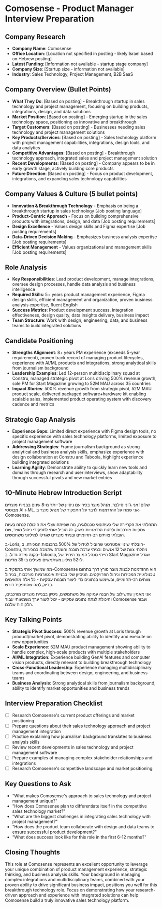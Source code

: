 # Comosense - Product Manager Interview Preparation

## Company Research
- **Company Name**: Comosense
- **Office Location**: [Location not specified in posting - likely Israel based on Hebrew posting]
- **Latest Funding**: [Information not available - startup stage company]
- **Company Size**: [Startup size - information not available]
- **Industry**: Sales Technology, Project Management, B2B SaaS

## Company Overview (Bullet Points)
- **What They Do**: [Based on posting] - Breakthrough startup in sales technology and project management, focusing on building products, integrations, design, and data solutions
- **Market Position**: [Based on posting] - Emerging startup in the sales technology space, positioning as innovative and breakthrough
- **Target Customers**: [Based on posting] - Businesses needing sales technology and project management solutions
- **Key Products/Services**: [Based on posting] - Sales technology platform with project management capabilities, integrations, design tools, and data analytics
- **Competitive Advantages**: [Based on posting] - Breakthrough technology approach, integrated sales and project management solution
- **Recent Developments**: [Based on posting] - Company appears to be in early growth stage, actively building core products
- **Future Direction**: [Based on posting] - Focus on product development, integrations, and expanding sales technology capabilities

## Company Values & Culture (5 bullet points)
- **Innovation & Breakthrough Technology** - Emphasis on being a breakthrough startup in sales technology [Job posting language]
- **Product-Centric Approach** - Focus on building comprehensive products with integrations, design, and data [Job posting requirements]
- **Design Excellence** - Values design skills and Figma expertise [Job posting requirements]
- **Data-Driven Decision Making** - Emphasizes business analysis expertise [Job posting requirements]
- **Efficient Management** - Values organizational and management skills [Job posting requirements]

## Role Analysis
- **Key Responsibilities**: Lead product development, manage integrations, oversee design processes, handle data analysis and business intelligence
- **Required Skills**: 5+ years product management experience, Figma design skills, efficient management and organization, proven business analysis expertise, fluent English
- **Success Metrics**: Product development success, integration effectiveness, design quality, data insights delivery, business impact
- **Team Structure**: Work with design, engineering, data, and business teams to build integrated solutions

## Candidate Positioning
- **Strengths Alignment**: 8+ years PM experience (exceeds 5-year requirement), proven track record of managing product lifecycles, experience with AI/ML products and integrations, strong analytical skills from journalism background
- **Leadership Examples**: Led 12-person multidisciplinary squad at Constru, managed strategic pivot at Loris driving 500% revenue growth, sole PM for Start Magazine growing to 52M MAU across 35 countries
- **Impact Stories**: 500% revenue growth from strategic pivot, 52M MAU product scale, delivered packaged software+hardware kit enabling scalable sales, implemented product operating system with discovery cadence and metrics

## Strategic Gap Analysis
- **Experience Gaps**: Limited direct experience with Figma design tools, no specific experience with sales technology platforms, limited exposure to project management software
- **Addressing Strategies**: Frame journalism background as strong analytical and business analysis skills, emphasize experience with design collaboration at Constru and Taboola, highlight experience building integrated solutions
- **Learning Agility**: Demonstrate ability to quickly learn new tools and domains through research and user interviews, show adaptability through successful pivots and new market entries

## 10-Minute Hebrew Introduction Script

שלום! אני ג'וני סילבר, מנהל מוצר בכיר עם ניסיון של יותר מ-8 שנים בבניית מוצרים מבוססי AI ו-ML. אני שמח על ההזדמנות לדבר על התפקיד של מנהל מוצר ב-Comosense.

התחלתי את הקריירה שלי כעיתונאי טכנולוגיה, מה שפיתח אצלי את היכולת לנתח בעיות עסקיות מורכבות ולזהות הזדמנויות בשוק. זה הוביל אותי לתפקידי ניהול מוצר, שם הובלתי צוותים רב-תחומיים ובניתי מוצרים שגדלו למיליוני משתמשים.

ב-Loris, הובלתי שינוי אסטרטגי שהוביל לגידול של 500% בהכנסות המכירה. ב-Constru, ניהלתי צוות של 12 אנשים ובניתי ערכת תוכנה וחומרה שתמכה במכירות בקנה מידה גדול. ב-Taboola, הייתי מנהל המוצר היחיד של Start Magazine שגדל ל-52 מיליון משתמשים פעילים ב-35 מדינות.

מה שמושך אותי בתפקיד ב-Comosense הוא ההזדמנות לבנות מוצר פורץ דרך בתחום טכנולוגיית המכירות וניהול הפרויקטים. הניסיון שלי בבניית אינטגרציות מורכבות, בניהול צוותים רב-תחומיים, ובשימוש בנתונים כדי ליצור תובנות עסקיות - כל אלה מתאימים בדיוק למה שהתפקיד דורש.

אני מאמין שהשילוב של הבנה עמוקה של משתמשים, ניסיון בבניית מוצרים מורכבים, והיכולת לנתח נתונים עסקיים - יכול ליצור ערך משמעותי עבור Comosense ועבור הלקוחות שלכם.

## Key Talking Points
- **Strategic Pivot Success**: 500% revenue growth at Loris through product/market pivot, demonstrating ability to identify and execute on new opportunities
- **Scale Experience**: 52M MAU product management showing ability to handle complex, high-scale products with multiple stakeholders
- **AI/ML Integration**: Experience building GenAI features and computer vision products, directly relevant to building breakthrough technology
- **Cross-Functional Leadership**: Experience managing multidisciplinary teams and coordinating between design, engineering, and business teams
- **Business Analysis**: Strong analytical skills from journalism background, ability to identify market opportunities and business trends

## Interview Preparation Checklist
- [ ] Research Comosense's current product offerings and market positioning
- [ ] Prepare questions about their sales technology approach and project management integration
- [ ] Practice explaining how journalism background translates to business analysis skills
- [ ] Review recent developments in sales technology and project management software
- [ ] Prepare examples of managing complex stakeholder relationships and integrations
- [ ] Research Comosense's competitive landscape and market positioning

## Key Questions to Ask
- "What makes Comosense's approach to sales technology and project management unique?"
- "How does Comosense plan to differentiate itself in the competitive sales technology market?"
- "What are the biggest challenges in integrating sales technology with project management?"
- "How does the product team collaborate with design and data teams to ensure successful product development?"
- "What does success look like for this role in the first 6-12 months?"

## Closing Thoughts

This role at Comosense represents an excellent opportunity to leverage your unique combination of product management experience, strategic thinking, and business analysis skills. Your background in managing complex integrations and multidisciplinary teams, combined with your proven ability to drive significant business impact, positions you well for this breakthrough technology role. Focus on demonstrating how your research-driven approach and experience with integrated solutions can help Comosense build a truly innovative sales technology platform.
